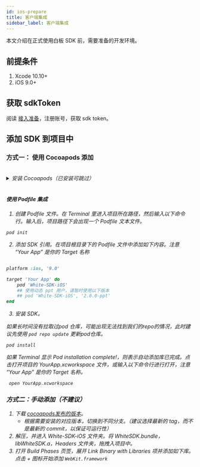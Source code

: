 ```yaml
---
id: ios-prepare
title: 客户端集成
sidebar_label: 客户端集成
---
```


本文介绍在正式使用白板 SDK 前，需要准备的开发环境。

## 前提条件

1. Xcode 10.10+
1. iOS 9.0+

## 获取 sdkToken

阅读 [接入准备](/blog/2019/05/02/first-step)，注册账号，获取 sdk token。

## 添加 SDK 到项目中

### 方式一： 使用 Cocoapods 添加

<br>

<details>
<summary><i>安装 Cocoapods（已安装可跳过）<i></summary>

如果你未接触过 Cocoapods ，我们推荐您阅读 [唐巧的博客-用CocoaPods做iOS程序的依赖管理](https://blog.devtang.com/2014/05/25/use-cocoapod-to-manage-ios-lib-dependency/ "用CocoaPods做iOS程序的依赖管理") ，了解我们为何使用 Cocoapods 。另外文章中提及的淘宝源已经不再维护，需要使用 [Ruby-China RubyGems 镜像](https://gems.ruby-china.com/)替换。

如果觉得上面两个文章比较繁琐，可以直接根据我们提供的简要步骤，进行安装。
* 简要步骤：打开mac自带的 终端(terminal)，然后输入依次执行下述命令。

```bash
## 注释：Ruby-China 推荐2.6.x，实际 mac 自带的 ruby 也能用了
gem sources --add https://gems.ruby-china.com/ --remove https://rubygems.org/
gem sources -l
## 注释：上面的命令，应该会输出以下内容，>>> 代表此处为输出
>>> https://gems.ruby-china.com
## 注释：确保只有 gems.ruby-china.com

sudo gem install cocoapods
## 注释：由于我们不需要使用官方库，所以可以不执行 pod setup。
```

</details>

<br>

#### 使用 Podfile 集成

1. 创建 Podfile 文件。在 Terminal 里进入项目所在路径，然后输入以下命令行。输入后，项目路径下会出现一个 Podfile 文本文件。

```shell
pod init
```

2. 添加 SDK 引用。在项目根目录下的 Podfile 文件中添加如下内容。注意 “Your App” 是你的 Target 名称

```ruby

platform :ios, '9.0'

target 'Your App' do
    pod 'White-SDK-iOS'
    ## 使用动态 ppt 用户，请暂时使用以下版本
    ## pod 'White-SDK-iOS', '2.0.0-ppt'
end
```

3. 安装 SDK。

*如果长时间没有拉取过pod 仓库，可能出现无法找到我们的repo的情况，此时建议先使用* `pod repo update` 更新pod仓库。

```shell
pod install
```

如果 Terminal 显示 Pod installation complete!，则表示自动添加库已完成。点击打开项目的 YourApp.xcworkspace 文件，或输入以下命令行进行打开，注意 “Your App” 是你的 Target 名称。

```shell
 open YourApp.xcworkspace
```

### 方式二：手动添加（不建议）

1. 下载 [cocoapods发布的版本](https://github.com/duty-os/white-sdk-ios-release)。
    * 根据需要安装的对应版本，切换到不同分支。（建议选择最新的 tag，而不是最新的 commit，以保证可运行性）
1. 解压，并进入 White-SDK-iOS 文件夹。将 WhiteSDK.bundle，libWhiteSDK.a，Headers 文件夹，拖拽入项目中。
1. 打开 Build Phases 页签，展开 Link Binary with Libraries 项并添加如下库。点击 + 图标开始添加 `WebKit.framework`